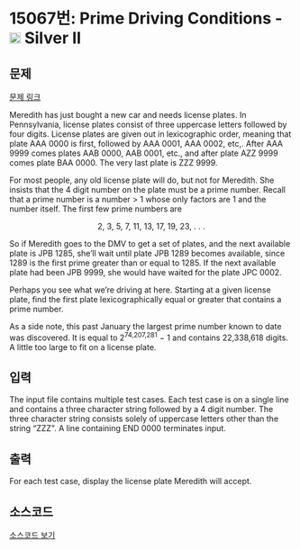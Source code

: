 # 15067번: Prime Driving Conditions - <img src="https://static.solved.ac/tier_small/9.svg" style="height:20px" /> Silver II

<!-- performance -->

<!-- 문제 제출 후 깃허브에 푸시를 했을 때 제출한 코드의 성능이 입력될 공간입니다.-->

<!-- end -->

## 문제

[문제 링크](https://boj.kr/15067)


<p>Meredith has just bought a new car and needs license plates. In Pennsylvania, license plates consist of three uppercase letters followed by four digits. License plates are given out in lexicographic order, meaning that plate AAA 0000 is first, followed by AAA 0001, AAA 0002, etc,. After AAA 9999 comes plates AAB 0000, AAB 0001, etc., and after plate AZZ 9999 comes plate BAA 0000. The very last plate is ZZZ 9999.</p>

<p>For most people, any old license plate will do, but not for Meredith. She insists that the 4 digit number on the plate must be a prime number. Recall that a prime number is a number &gt; 1 whose only factors are 1 and the number itself. The first few prime numbers are</p>

<p style="text-align:center">2, 3, 5, 7, 11, 13, 17, 19, 23, . . .</p>

<p>So if Meredith goes to the DMV to get a set of plates, and the next available plate is JPB 1285, she’ll wait until plate JPB 1289 becomes available, since 1289 is the first prime greater than or equal to 1285. If the next available plate had been JPB 9999, she would have waited for the plate JPC 0002.</p>

<p>Perhaps you see what we’re driving at here. Starting at a given license plate, find the first plate lexicographically equal or greater that contains a prime number.</p>

<p>As a side note, this past January the largest prime number known to date was discovered. It is equal to 2<sup>74,207,281</sup> − 1 and contains 22,338,618 digits. A little too large to fit on a license plate.</p>



## 입력


<p>The input file contains multiple test cases. Each test case is on a single line and contains a three character string followed by a 4 digit number. The three character string consists solely of uppercase letters other than the string “ZZZ". A line containing END 0000 terminates input.</p>



## 출력


<p>For each test case, display the license plate Meredith will accept.</p>



## 소스코드

[소스코드 보기](Prime%20Driving%20Conditions.cpp)